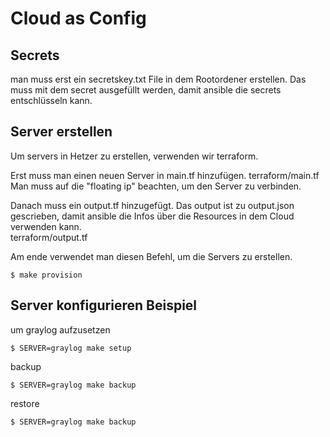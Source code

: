 # Cloud as Config

## Secrets
man muss erst ein secretskey.txt File in dem Rootordener erstellen. Das muss mit dem secret ausgefüllt werden, damit 
ansible die secrets entschlüsseln kann. 


## Server erstellen
Um servers in Hetzer zu erstellen, verwenden wir terraform.

Erst muss man einen neuen Server in main.tf hinzufügen.
terraform/main.tf
Man muss auf die "floating ip" beachten, um den Server zu verbinden.


Danach muss ein output.tf hinzugefügt. Das output ist zu output.json gescrieben, damit ansible die Infos über die Resources in dem Cloud verwenden kann.  
terraform/output.tf

Am ende verwendet man diesen Befehl, um die Servers zu erstellen. 
```
$ make provision
```

## Server konfigurieren Beispiel
um graylog aufzusetzen
```
$ SERVER=graylog make setup
```

backup
```
$ SERVER=graylog make backup
```

restore
```
$ SERVER=graylog make backup
```

